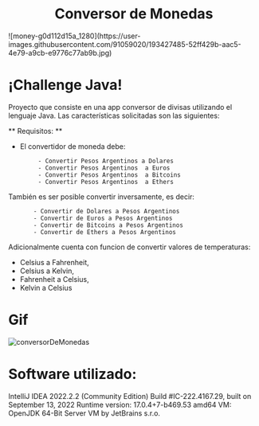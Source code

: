<h1 align="center"> Conversor de Monedas </h1>
![money-g0d112d15a_1280](https://user-images.githubusercontent.com/91059020/193427485-52ff429b-aac5-4e79-a9cb-e9776c77ab9b.jpg)


# ¡Challenge Java!

Proyecto que consiste en una app conversor de divisas utilizando el lenguaje Java. Las características solicitadas son las siguientes:

** Requisitos: **
- El convertidor de moneda debe:

           - Convertir Pesos Argentinos a Dolares
           - Convertir Pesos Argentinos  a Euros
           - Convertir Pesos Argentinos  a Bitcoins
           - Convertir Pesos Argentinos  a Ethers

También es ser posible convertir inversamente, es decir:

           - Convertir de Dolares a Pesos Argentinos
           - Convertir de Euros a Pesos Argentinos
           - Convertir de Bitcoins a Pesos Argentinos
           - Convertir de Ethers a Pesos Argentinos

Adicionalmente cuenta con funcion de convertir valores de temperaturas:
- Celsius a Fahrenheit, 
- Celsius a Kelvin, 
- Fahrenheit a Celsius, 
- Kelvin a Celsius

# Gif
![conversorDeMonedas](https://user-images.githubusercontent.com/91059020/193427461-d8294c1e-b3f9-4529-9611-0cb1ac6faa24.gif)


# Software utilizado: 
IntelliJ IDEA 2022.2.2 (Community Edition)
Build #IC-222.4167.29, built on September 13, 2022
Runtime version: 17.0.4+7-b469.53 amd64
VM: OpenJDK 64-Bit Server VM by JetBrains s.r.o.
